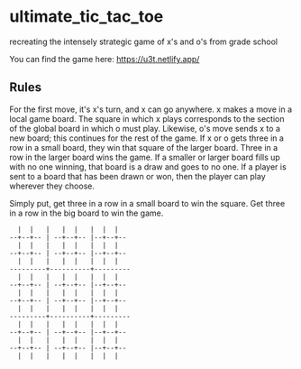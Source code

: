 # ultimate_tic_tac_toe
recreating the intensely strategic game of x's and o's from grade school

You can find the game here: https://u3t.netlify.app/

## Rules

For the first move, it's x's turn, and x can go anywhere. x makes a move in a local game board. The square in which x plays corresponds to the section of the global board in which o must play. Likewise, o's move sends x to a new board; this continues for the rest of the game. If x or o gets three in a row in a small board, they win that square of the larger board. Three in a row in the larger board wins the game. If a smaller or larger board fills up with no one winning, that board is a draw and goes to no one. If a player is sent to a board that has been drawn or won, then the player can play wherever they choose.

Simply put, get three in a row in a small board to win the square. Get three in a row in the big board to win the game.


```
  |  |   |   |  |   |  |  |   
--+--+-- | --+--+-- |--+--+-- 
  |  |   |   |  |   |  |  |   
--+--+-- | --+--+-- |--+--+-- 
  |  |   |   |  |   |  |  |   
---------+----------+---------
  |  |   |   |  |   |  |  |   
--+--+-- | --+--+-- |--+--+-- 
  |  |   |   |  |   |  |  |   
--+--+-- | --+--+-- |--+--+-- 
  |  |   |   |  |   |  |  |   
---------+----------+---------
  |  |   |   |  |   |  |  |   
--+--+-- | --+--+-- |--+--+-- 
  |  |   |   |  |   |  |  |   
--+--+-- | --+--+-- |--+--+-- 
  |  |   |   |  |   |  |  |   
```
